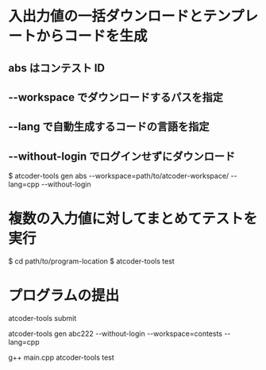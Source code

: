 # 入出力値の一括ダウンロードとテンプレートからコードを生成
## abs はコンテスト ID
## --workspace でダウンロードするパスを指定
## --lang で自動生成するコードの言語を指定
## --without-login でログインせずにダウンロード
$ atcoder-tools gen abs --workspace=path/to/atcoder-workspace/ --lang=cpp --without-login

# 複数の入力値に対してまとめてテストを実行
$ cd path/to/program-location
$ atcoder-tools test

# プログラムの提出
atcoder-tools submit

atcoder-tools gen abc222 --without-login --workspace=contests --lang=cpp

g++ main.cpp
atcoder-tools test